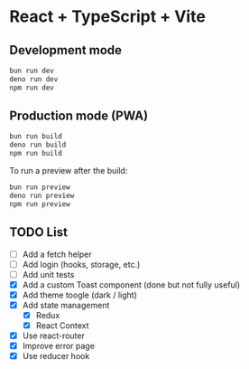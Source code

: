 # React + TypeScript + Vite

## Development mode

```bash
bun run dev
deno run dev
npm run dev
```

## Production mode (PWA)

```bash
bun run build
deno run build
npm run build
```

To run a preview after the build:

```bash
bun run preview
deno run preview
npm run preview
```

## TODO List

- [ ] Add a fetch helper
- [ ] Add login (hooks, storage, etc.)
- [ ] Add unit tests
- [x] Add a custom Toast component (done but not fully useful)
- [x] Add theme toogle (dark / light)
- [x] Add state management
    - [x] Redux
    - [x] React Context
- [x] Use react-router
- [x] Improve error page
- [x] Use reducer hook
